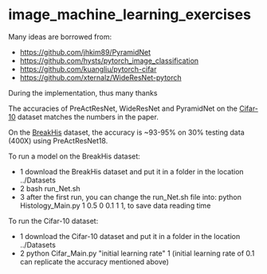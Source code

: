 # image_machine_learning_exercises

Many ideas are borrowed from:
- https://github.com/jhkim89/PyramidNet
- https://github.com/hysts/pytorch_image_classification
- https://github.com/kuangliu/pytorch-cifar
- https://github.com/xternalz/WideResNet-pytorch

During the implementation, thus many thanks

The accuracies of PreActResNet, WideResNet and PyramidNet on the [Cifar-10](https://www.cs.toronto.edu/~kriz/cifar.html) dataset matches the numbers in the paper.

On the [BreakHis](https://web.inf.ufpr.br/vri/databases/breast-cancer-histopathological-database-breakhis/) dataset, the accuracy is ~93-95% on 30% testing data (400X) using PreActResNet18.

To run a model on the BreakHis dataset:
- 1 download the BreakHis dataset and put it in a folder in the location ../Datasets
- 2 bash run_Net.sh
- 3 after the first run, you can change the run_Net.sh file into: python Histology_Main.py 1 0.5 0 0.1 1 1, to save data reading time

To run the Cifar-10 dataset:
- 1 download the Cifar-10 dataset and put it in a folder in the location ../Datasets
- 2 python Cifar_Main.py "initial learning rate" 1 (initial learning rate of 0.1 can replicate the accuracy mentioned above)
